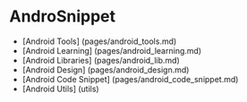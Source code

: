 AndroSnippet
===========================
* [Android Tools] (pages/android_tools.md)
* [Android Learning] (pages/android_learning.md)
* [Android Libraries] (pages/android_lib.md)
* [Android Design] (pages/android_design.md)
* [Android Code Snippet] (pages/android_code_snippet.md)
* [Android Utils] (utils)